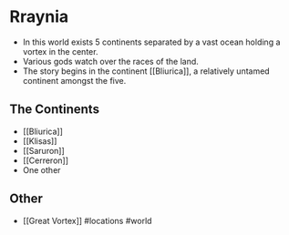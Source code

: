 # Rraynia
- In this world exists 5 continents separated by a vast ocean holding a vortex in the center.
- Various gods watch over the races of the land. 
- The story begins in the continent [[Bliurica]], a relatively untamed continent amongst the five.

## The Continents
- [[Bliurica]]
- [[Klisas]]
- [[Saruron]]
- [[Cerreron]]
- One other

## Other
- [[Great Vortex]]
#locations #world
